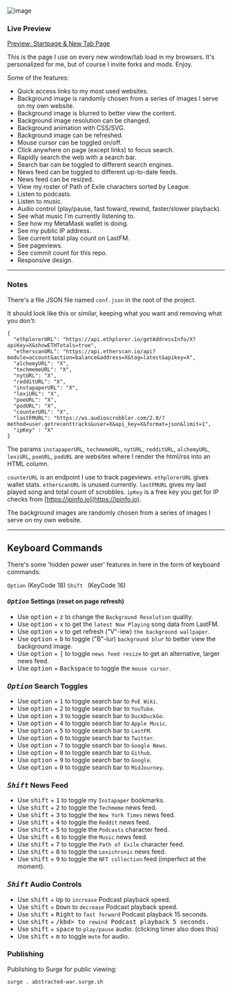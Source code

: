 ![image](https://user-images.githubusercontent.com/899183/218527249-4ac6aa50-e1bc-4bde-b072-96a5306eea1b.png)

### Live Preview

[Preview: Startpage & New Tab Page](https://abstracted-war.surge.sh/)

This is the page I use on every new window/tab load in my browsers. It's personalized for me, but of course I invite forks and mods. Enjoy.

Some of the features:
* Quick access links to my most used websites.
* Background image is randomly chosen from a series of images I serve on my own website.
* Background image is blurred to better view the content.
* Background image resolution can be changed.
* Background animation with CSS/SVG.
* Background image can be refreshed.
* Mouse cursor can be toggled on/off.
* Click anywhere on page (except links) to focus search.
* Rapidly search the web with a search bar.
* Search bar can be toggled to different search engines.
* News feed can be toggled to different up-to-date feeds.
* News feed can be resized.
* View my roster of Path of Exile characters sorted by League.
* Listen to podcasts.
* Listen to music.
* Audio control (play/pause, fast foward, rewind, faster/slower playback).
* See what music I'm currently listening to.
* See how my MetaMask wallet is doing.
* See my public IP address.
* See current total play count on LastFM.
* See pageviews.
* See commit count for this repo.
* Responsive design.

---

### Notes

There's a file JSON file named `conf.json` in the root of the project.

It should look like this or similar, keeping what you want and removing what you don't:

```
{
  "ethplorerURL": "https://api.ethplorer.io/getAddressInfo/X?apiKey=X&showETHTotals=true",
  "etherscanURL": "https://api.etherscan.io/api?module=account&action=balance&address=X&tag=latest&apikey=X",
  "alchemyURL": "X",
  "techmemeURL": "X",
  "nytURL": "X",
  "redditURL": "X",
  "instapaperURL": "X",
  "lexiURL": "X",
  "poeURL": "X",
  "podURL": "X",
  "counterURL": "X",
  "lastFMURL": "https://ws.audioscrobbler.com/2.0/?method=user.getrecenttracks&user=X&api_key=X&format=json&limit=1",
  "ipKey" : "X"
}
```

The params `instapaperURL`, `techmemeURL`, `nytURL`, `redditURL`, `alchemyURL`, `lexiURL`, `poeURL`, `podURL` are websites where I render the html/rss into an HTML column.

`counterURL` is an endpoint I use to track pageviews. `ethplorerURL` gives wallet stats. `etherscanURL` is unused currently. `lastFMURL` gives my last played song and total count of scrobbles. `ipKey` is a free key you get for IP checks from [https://ipinfo.io](https://ipinfo.io).

The background images are randomly chosen from a series of images I serve on my own website.

---

## Keyboard Commands

There's some 'hidden power user' features in here in the form of keyboard commands:

`Option` (KeyCode 18)
`Shift `  (KeyCode 16)

#### *<kbd>Option</kbd>* Settings (reset on page refresh)
- Use <kbd>option</kbd> + <kbd>z</kbd> to change the `Background Resolution` quality.
- Use <kbd>option</kbd> + <kbd>x</kbd> to get the `latest Now Playing` song data from LastFM.
- Use <kbd>option</kbd> + <kbd>v</kbd> to get refresh ("V"-iew) `the background wallpaper`.
- Use <kbd>option</kbd> + <kbd>b</kbd> to toggle ("B"-lur) `background blur` to better view the background image.
- Use <kbd>option</kbd> + <kbd>]</kbd> to toggle `news feed resize` to get an alternative, larger news feed.
- Use <kbd>option</kbd> + <kbd>Backspace</kbd> to toggle the `mouse cursor`.

### *<kbd>Option</kbd>* Search Toggles
- Use <kbd>option</kbd> + <kbd>1</kbd> to toggle search bar to `PoE Wiki`.
- Use <kbd>option</kbd> + <kbd>2</kbd> to toggle search bar to `YouTube`.
- Use <kbd>option</kbd> + <kbd>3</kbd> to toggle search bar to `DuckDuckGo`.
- Use <kbd>option</kbd> + <kbd>4</kbd> to toggle search bar to `Apple Music`.
- Use <kbd>option</kbd> + <kbd>5</kbd> to toggle search bar to `LastFM`.
- Use <kbd>option</kbd> + <kbd>6</kbd> to toggle search bar to `Twitter`.
- Use <kbd>option</kbd> + <kbd>7</kbd> to toggle search bar to `Google News`.
- Use <kbd>option</kbd> + <kbd>8</kbd> to toggle search bar to `Github`.
- Use <kbd>option</kbd> + <kbd>9</kbd> to toggle search bar to `Google`.
- Use <kbd>option</kbd> + <kbd>0</kbd> to toggle search bar to `MidJourney`.

### *<kbd>Shift</kbd>* News Feed
- Use <kbd>shift</kbd> + <kbd>1</kbd> to toggle my `Instapaper` bookmarks.
- Use <kbd>shift</kbd> + <kbd>2</kbd> to toggle the `Techmeme` news feed.
- Use <kbd>shift</kbd> + <kbd>3</kbd> to toggle the `New York Times` news feed.
- Use <kbd>shift</kbd> + <kbd>4</kbd> to toggle the `Reddit` news feed.
- Use <kbd>shift</kbd> + <kbd>5</kbd> to toggle the `Podcasts` character feed.
- Use <kbd>shift</kbd> + <kbd>6</kbd> to toggle the `Music` news feed.
- Use <kbd>shift</kbd> + <kbd>7</kbd> to toggle the `Path of Exile` character feed.
- Use <kbd>shift</kbd> + <kbd>8</kbd> to toggle the `Lexichronic` news feed.
- Use <kbd>shift</kbd> + <kbd>9</kbd> to toggle the `NFT collection` feed (imperfect at the moment).

### *<kbd>Shift</kbd>* Audio Controls
- Use <kbd>shift</kbd> + <kbd>Up</kbd> to `increase` Podcast playback speed.
- Use <kbd>shift</kbd> + <kbd>Down</kbd> to `decrease` Podcast playback speed.
- Use <kbd>shift</kbd> + <kbd>Right</kbd> to `fast forward` Podcast playback 15 seconds.
- Use <kbd>shift</kbd> + <kbd>/kbd> to `rewind` Podcast playback 5 seconds.
- Use <kbd>shift</kbd> + <kbd>space</kbd> to `play/pause` audio. (clicking timer also does this)
- Use <kbd>shift</kbd> + <kbd>m</kbd> to toggle `mute` for audio.

### Publishing

Publishing to Surge for public viewing:

```
surge . abstracted-war.surge.sh
```
